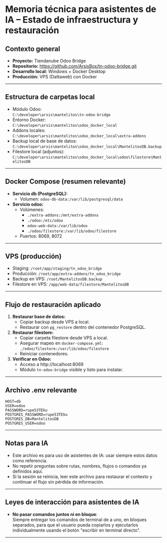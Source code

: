 # Memoria técnica para asistentes de IA – Estado de infraestructura y restauración

## Contexto general

- **Proyecto:** Tiendanube Odoo Bridge
- **Repositorio:** https://github.com/ArsisBox/tn-odoo-bridge.git
- **Desarrollo local:** Windows + Docker Desktop
- **Producción:** VPS (Dattaweb) con Docker

---

## Estructura de carpetas local

- Módulo Odoo:  
  `C:\developer\arsis\mantelitos\tn-odoo-bridge`
- Entorno Docker:  
  `C:\developer\arsis\mantelitos\odoo_docker_local`
- Addons locales:  
  `C:\developer\arsis\mantelitos\odoo_docker_local\extra-addons`
- Backup local de base de datos:  
  `C:\developer\arsis\mantelitos\odoo_docker_local\MantelitosDB.backup`
- Filestore local (adjuntos):  
  `C:\developer\arsis\mantelitos\odoo_docker_local\odoo\filestore\MantelitosDB`

---

## Docker Compose (resumen relevante)

- **Servicio db (PostgreSQL):**
  - Volumen: `odoo-db-data:/var/lib/postgresql/data`
- **Servicio odoo:**
  - Volúmenes:
    - `./extra-addons:/mnt/extra-addons`
    - `./odoo:/etc/odoo`
    - `odoo-web-data:/var/lib/odoo`
    - `./odoo/filestore:/var/lib/odoo/filestore`
  - Puertos: 8069, 8072

---

## VPS (producción)

- Staging: `/root/app/staging/tn_odoo_bridge`
- Producción: `/root/app/extra-addons/tn_odoo_bridge`
- Backup en VPS: `/root/MantelitosDB.backup`
- Filestore en VPS: `/app/web-data/filestore/MantelitosDB`

---

## Flujo de restauración aplicado

1. **Restaurar base de datos:**
   - Copiar backup desde VPS a local.
   - Restaurar con `pg_restore` dentro del contenedor PostgreSQL.
2. **Restaurar filestore:**
   - Copiar carpeta filestore desde VPS a local.
   - Asegurar mapeo en `docker-compose.yml`:  
     `./odoo/filestore:/var/lib/odoo/filestore`
   - Reiniciar contenedores.
3. **Verificar en Odoo:**
   - Acceso a http://localhost:8069
   - Módulo `tn-odoo-bridge` visible y listo para instalar.

---

## Archivo .env relevante

```
HOST=db
USER=odoo
PASSWORD=rupe53TEku
POSTGRES_PASSWORD=rupe53TEku
POSTGRES_DB=MantelitosDB
POSTGRES_USER=odoo
```

---

## Notas para IA

- Este archivo es para uso de asistentes de IA: usar siempre estos datos como referencia.
- No repetir preguntas sobre rutas, nombres, flujos o comandos ya definidos aquí.
- Si la sesión se reinicia, leer este archivo para restaurar el contexto y continuar el flujo sin pérdida de información.

---

## Leyes de interacción para asistentes de IA

- **No pasar comandos juntos ni en bloque**:  
  Siempre entregar los comandos de terminal de a uno, en bloques separados, para que el usuario pueda copiarlos y ejecutarlos individualmente usando el botón "escribir en terminal directo".

---